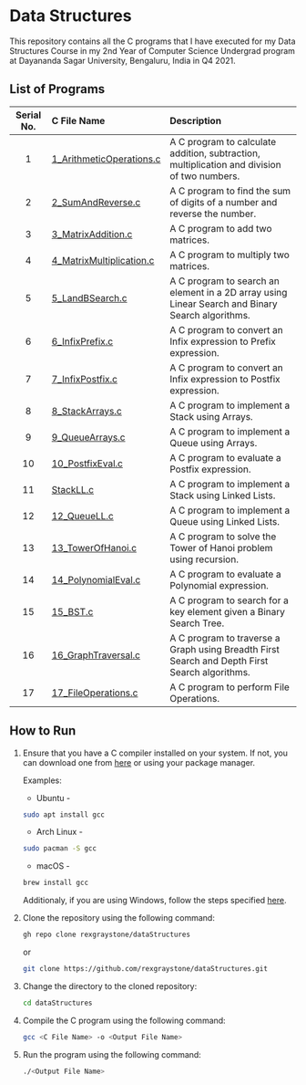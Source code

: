 # Data Structures

This repository contains all the C programs that I have executed for my Data Structures Course in my 2nd Year of Computer Science Undergrad program at Dayananda Sagar University, Bengaluru, India in Q4 2021.

## List of Programs

| Serial No. | C File Name | Description |
| :---: | :--- | :--- |
| 1  | [1_ArithmeticOperations.c](https://github.com/rexgraystone/dataStructures/blob/master/1_ArithmeticOperations.c)  | A C program to calculate addition, subtraction, multiplication and division of two numbers. |
| 2  | [2_SumAndReverse.c](https://github.com/rexgraystone/dataStructures/blob/master/2_SumAndReverse.c)  | A C program to find the sum of digits of a number and reverse the number. |
| 3  | [3_MatrixAddition.c](https://github.com/rexgraystone/dataStructures/blob/master/3_MatrixAddition.c)  | A C program to add two matrices. |
| 4  | [4_MatrixMultiplication.c](https://github.com/rexgraystone/dataStructures/blob/master/4_MatrixMultiplication.c)  | A C program to multiply two matrices. |
| 5  | [5_LandBSearch.c](https://github.com/rexgraystone/dataStructures/blob/master/5_LandBSearch.c)  | A C program to search an element in a 2D array using Linear Search and Binary Search algorithms. |
| 6  | [6_InfixPrefix.c](https://github.com/rexgraystone/dataStructures/blob/master/6_InfixPrefix.c)  | A C program to convert an Infix expression to Prefix expression. |
| 7  | [7_InfixPostfix.c](https://github.com/rexgraystone/dataStructures/blob/master/7_InfixPostfix.c)  | A C program to convert an Infix expression to Postfix expression. |
| 8  | [8_StackArrays.c](https://github.com/rexgraystone/dataStructures/blob/master/8_StackArrays.c)  | A C program to implement a Stack using Arrays. |
| 9  | [9_QueueArrays.c](https://github.com/rexgraystone/dataStructures/blob/master/9_QueueArrays.c)  | A C program to implement a Queue using Arrays. |
| 10  | [10_PostfixEval.c](https://github.com/rexgraystone/dataStructures/blob/master/10_PostfixEval.c)  | A C program to evaluate a Postfix expression. |
| 11  | [StackLL.c](https://github.com/rexgraystone/dataStructures/blob/master/11_StackLL.c)  | A C program to implement a Stack using Linked Lists. |
| 12  | [12_QueueLL.c](https://github.com/rexgraystone/dataStructures/blob/master/12_QueueLL.c)  | A C program to implement a Queue using Linked Lists. |
| 13  | [13_TowerOfHanoi.c](https://github.com/rexgraystone/dataStructures/blob/master/13_TowerOfHanoi.c)  | A C program to solve the Tower of Hanoi problem using recursion. |
| 14  | [14_PolynomialEval.c](https://github.com/rexgraystone/dataStructures/blob/master/14_PolynomialEval.c)  | A C program to evaluate a Polynomial expression. |
| 15  | [15_BST.c](https://github.com/rexgraystone/dataStructures/blob/master/15_BST.c)  | A C program to search for a key element given a Binary Search Tree. |
| 16  | [16_GraphTraversal.c](https://github.com/rexgraystone/dataStructures/blob/master/16_GraphTraversal.c)  | A C program to traverse a Graph using Breadth First Search and Depth First Search algorithms. |
| 17  | [17_FileOperations.c](https://github.com/rexgraystone/dataStructures/blob/master/17_FileOperations.c)  | A C program to perform File Operations. |

## How to Run

1. Ensure that you have a C compiler installed on your system. If not, you can download one from [here](https://sourceforge.net/projects/mingw/) or using your package manager.

    Examples:
    - Ubuntu -

    ```bash
    sudo apt install gcc
    ```

    - Arch Linux -

    ```bash
    sudo pacman -S gcc
    ```

    - macOS -

    ```bash
    brew install gcc
    ```

    Additionaly, if you are using Windows, follow the steps specified [here](https://www.scaler.com/topics/c/c-compiler-for-windows/).

2. Clone the repository using the following command:

    ``` bash
    gh repo clone rexgraystone/dataStructures
    ```

    or

    ``` bash
    git clone https://github.com/rexgraystone/dataStructures.git
    ```

3. Change the directory to the cloned repository:

    ``` bash
    cd dataStructures
    ```

4. Compile the C program using the following command:

    ``` bash
    gcc <C File Name> -o <Output File Name>
    ```

5. Run the program using the following command:

    ``` bash
    ./<Output File Name>
    ```
